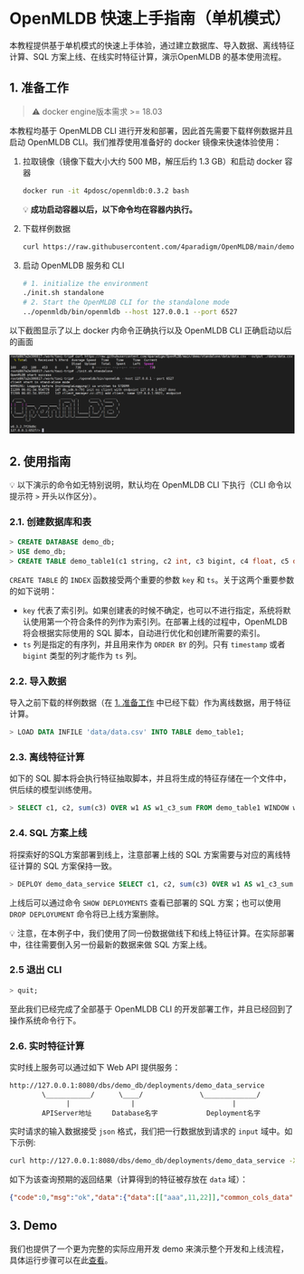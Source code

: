 # OpenMLDB 快速上手指南（单机模式）

本教程提供基于单机模式的快速上手体验，通过建立数据库、导入数据、离线特征计算、SQL 方案上线、在线实时特征计算，演示OpenMLDB 的基本使用流程。

## 1. 准备工作

> :warning: docker engine版本需求 >= 18.03

本教程均基于 OpenMLDB CLI 进行开发和部署，因此首先需要下载样例数据并且启动 OpenMLDB CLI。我们推荐使用准备好的 docker 镜像来快速体验使用：

1. 拉取镜像（镜像下载大小大约 500 MB，解压后约 1.3 GB）和启动 docker 容器

   ```bash
   docker run -it 4pdosc/openmldb:0.3.2 bash
   ```

   :bulb: **成功启动容器以后，以下命令均在容器内执行。**

2. 下载样例数据

   ```bash
   curl https://raw.githubusercontent.com/4paradigm/OpenMLDB/main/demo/quick_start/data/data.csv --output ./data/data.csv
   ```

3. 启动 OpenMLDB 服务和 CLI

   ```bash
   # 1. initialize the environment
   ./init.sh standalone
   # 2. Start the OpenMLDB CLI for the standalone mode
   ../openmldb/bin/openmldb --host 127.0.0.1 --port 6527
   ```

以下截图显示了以上 docker 内命令正确执行以及 OpenMLDB CLI 正确启动以后的画面

![image-20211209133608276](../../images/cli.png)

## 2. 使用指南

:bulb: 以下演示的命令如无特别说明，默认均在 OpenMLDB CLI 下执行（CLI 命令以提示符 `>` 开头以作区分）。

### 2.1. 创建数据库和表

```sql
> CREATE DATABASE demo_db;
> USE demo_db;
> CREATE TABLE demo_table1(c1 string, c2 int, c3 bigint, c4 float, c5 double, c6 timestamp, c7 date, INDEX(key=c1, ts=c6));
```
`CREATE TABLE` 的 `INDEX` 函数接受两个重要的参数  `key` 和 `ts`。关于这两个重要参数的如下说明：

- `key` 代表了索引列。如果创建表的时候不确定，也可以不进行指定，系统将默认使用第一个符合条件的列作为索引列。在部署上线的过程中，OpenMLDB 将会根据实际使用的 SQL 脚本，自动进行优化和创建所需要的索引。
- `ts` 列是指定的有序列，并且用来作为 `ORDER BY` 的列。只有 `timestamp` 或者 `bigint` 类型的列才能作为 `ts` 列。

### 2.2. 导入数据
 导入之前下载的样例数据（在 [1. 准备工作](#1-准备工作) 中已经下载）作为离线数据，用于特征计算。
```sql
> LOAD DATA INFILE 'data/data.csv' INTO TABLE demo_table1;
```
### 2.3. 离线特征计算

如下的 SQL 脚本将会执行特征抽取脚本，并且将生成的特征存储在一个文件中，供后续的模型训练使用。

```sql
> SELECT c1, c2, sum(c3) OVER w1 AS w1_c3_sum FROM demo_table1 WINDOW w1 AS (PARTITION BY demo_table1.c1 ORDER BY demo_table1.c6 ROWS BETWEEN 2 PRECEDING AND CURRENT ROW) INTO OUTFILE '/tmp/feature.csv';
```
### 2.4. SQL 方案上线
将探索好的SQL方案部署到线上，注意部署上线的 SQL 方案需要与对应的离线特征计算的 SQL 方案保持一致。
```sql
> DEPLOY demo_data_service SELECT c1, c2, sum(c3) OVER w1 AS w1_c3_sum FROM demo_table1 WINDOW w1 AS (PARTITION BY demo_table1.c1 ORDER BY demo_table1.c6 ROWS BETWEEN 2 PRECEDING AND CURRENT ROW);
```
上线后可以通过命令 `SHOW DEPLOYMENTS` 查看已部署的 SQL 方案；也可以使用 `DROP DEPLOYUMENT` 命令将已上线方案删除。

:bulb: 注意，在本例子中，我们使用了同一份数据做线下和线上特征计算。在实际部署中，往往需要倒入另一份最新的数据来做 SQL 方案上线。

### 2.5 退出 CLI

```sql
> quit;
```

至此我们已经完成了全部基于 OpenMLDB CLI 的开发部署工作，并且已经回到了操作系统命令行下。

### 2.6. 实时特征计算

实时线上服务可以通过如下 Web API 提供服务：
```
http://127.0.0.1:8080/dbs/demo_db/deployments/demo_data_service
        \___________/      \____/              \_____________/
              |               |                        |
        APIServer地址     Database名字            Deployment名字
```
实时请求的输入数据接受 `json` 格式，我们把一行数据放到请求的 `input` 域中。如下示例:

```bash
curl http://127.0.0.1:8080/dbs/demo_db/deployments/demo_data_service -X POST -d'{"input": [["aaa", 11, 22, 1.2, 1.3, 1635247427000, "2021-05-20"]]}'
```

如下为该查询预期的返回结果（计算得到的特征被存放在 `data` 域）：

```json
{"code":0,"msg":"ok","data":{"data":[["aaa",11,22]],"common_cols_data":[]}}
```

## 3. Demo 

我们也提供了一个更为完整的实际应用开发 demo 来演示整个开发和上线流程，具体运行步骤可以在此[查看](https://github.com/4paradigm/OpenMLDB/tree/main/demo)。

